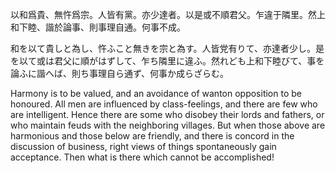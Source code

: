 以和爲貴、無忤爲宗。人皆有黨。亦少達者。以是或不順君父。乍違于隣里。然上和下睦、諧於論事、則事理自通。何事不成。

和を以て貴しと為し、忤ふこと無きを宗と為す。人皆党有りて、亦達者少し。是を以て或は君父に順がはずして、乍ち隣里に違ふ。然れども上和下睦びて、事を論ふに諧へば、則ち事理自ら通ず、何事か成らざらむ。

Harmony is to be valued, and an avoidance of wanton opposition to be honoured. All men are influenced by class-feelings, and there are few who are intelligent. Hence there are some who disobey their lords and fathers, or who maintain feuds with the neighboring villages. But when those above are harmonious and those below are friendly, and there is concord in the discussion of business, right views of things spontaneously gain acceptance. Then what is there which cannot be accomplished!
